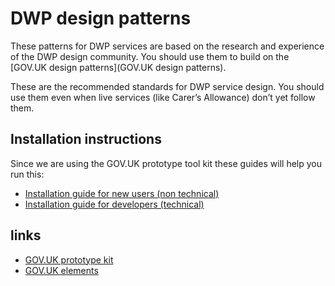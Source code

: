 # DWP design patterns

These patterns for DWP services are based on the research and experience of the DWP design community. You should use them to build on the [GOV.UK design patterns](GOV.UK design patterns).

These are the recommended standards for DWP service design. You should use them even when live services (like Carer’s Allowance) don’t yet follow them.

## Installation instructions

Since we are using the GOV.UK prototype tool kit these guides will help you run this:

- [Installation guide for new users (non technical)](https://github.com/alphagov/govuk_prototype_kit/blob/master/docs/install/introduction.md)
- [Installation guide for developers (technical)](https://github.com/alphagov/govuk_prototype_kit/blob/master/docs/developer-install-instructions.md)

## links

- [GOV.UK prototype kit](https://github.com/alphagov/govuk_prototype_kit)
- [GOV.UK elements](http://govuk-elements.herokuapp.com/)
